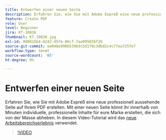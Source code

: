 ```yaml
---
title: Entwerfen einer neuen Seite
description: Erfahren Sie, wie Sie mit Adobe Expreß eine neue professionell aussehende Seite auf Ihrem PDF erstellen.
feature: Create PDF
role: User
level: Beginner
jira: KT-10836
thumbnail: KT-10836.jpg
exl-id: 900815b4-6242-457e-86cf-7aa995016f29
source-git-commit: ee046e998b5396dc5d170c3dbd2c4c77ea725fe7
workflow-type: tm+mt
source-wordcount: '65'
ht-degree: 0%

---
```


# Entwerfen einer neuen Seite

Erfahren Sie, wie Sie mit Adobe Expreß eine neue professionell aussehende Seite auf Ihrem PDF erstellen. Mit einer neuen Seite könnt ihr innerhalb von Minuten individuelle, professionelle Inhalte für eure Marke erstellen, die sich von der Masse abheben. In diesem Video-Tutorial wird das [neue Arbeitsbereichserlebnis](new-workspace.md) verwendet.

>[!VIDEO](https://video.tv.adobe.com/v/347331?enablevpops&quality=12&learn=on&hidetitle=true)
